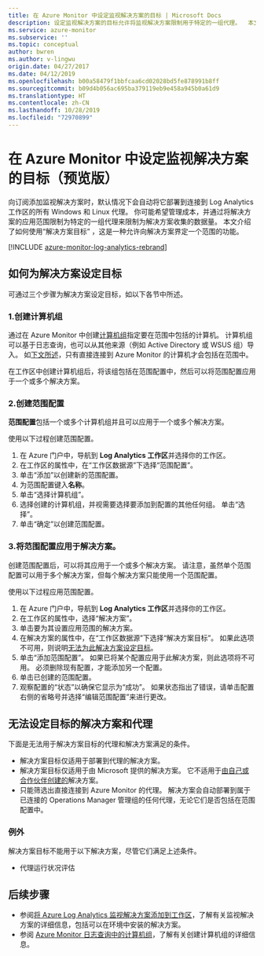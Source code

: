 ```yaml
---
title: 在 Azure Monitor 中设定监视解决方案的目标 | Microsoft Docs
description: 设定监视解决方案的目标允许将监视解决方案限制用于特定的一组代理。  本文介绍了如何创建范围配置并将其应用于解决方案。
ms.service: azure-monitor
ms.subservice: ''
ms.topic: conceptual
author: bwren
ms.author: v-lingwu
origin.date: 04/27/2017
ms.date: 04/12/2019
ms.openlocfilehash: b00a58479f1bbfcaa6cd02028bd5fe878991b8ff
ms.sourcegitcommit: b09d4b056ac695ba379119eb9e458a945b0a61d9
ms.translationtype: HT
ms.contentlocale: zh-CN
ms.lasthandoff: 10/28/2019
ms.locfileid: "72970899"
---
```

# <a name="targeting-monitoring-solutions-in-azure-monitor-preview"></a>在 Azure Monitor 中设定监视解决方案的目标（预览版）
向订阅添加监视解决方案时，默认情况下会自动将它部署到连接到 Log Analytics 工作区的所有 Windows 和 Linux 代理。  你可能希望管理成本，并通过将解决方案的应用范围限制为特定的一组代理来限制为解决方案收集的数据量。  本文介绍了如何使用“解决方案目标”  ，这是一种允许向解决方案界定一个范围的功能。

[!INCLUDE [azure-monitor-log-analytics-rebrand](../../../includes/azure-monitor-log-analytics-rebrand.md)]

## <a name="how-to-target-a-solution"></a>如何为解决方案设定目标
可通过三个步骤为解决方案设定目标，如以下各节中所述。 


### <a name="1-create-a-computer-group"></a>1.创建计算机组
通过在 Azure Monitor 中创建[计算机组](../platform/computer-groups.md)指定要在范围中包括的计算机。  计算机组可以基于日志查询，也可以从其他来源（例如 Active Directory 或 WSUS 组）导入。 如[下文所述](#solutions-and-agents-that-cant-be-targeted)，只有直接连接到 Azure Monitor 的计算机才会包括在范围中。

在工作区中创建计算机组后，将该组包括在范围配置中，然后可以将范围配置应用于一个或多个解决方案。
 
 
### <a name="2-create-a-scope-configuration"></a>2.创建范围配置
 **范围配置**包括一个或多个计算机组并且可以应用于一个或多个解决方案。 
 
 使用以下过程创建范围配置。  

 1. 在 Azure 门户中，导航到 **Log Analytics 工作区**并选择你的工作区。
 2. 在工作区的属性中，在“工作区数据源”下选择“范围配置”。  
 3. 单击“添加”以创建新的范围配置。 
 4. 为范围配置键入**名称**。
 5. 单击“选择计算机组”。 
 6. 选择创建的计算机组，并视需要选择要添加到配置的其他任何组。  单击“选择”。   
 6. 单击“确定”以创建范围配置。  


### <a name="3-apply-the-scope-configuration-to-a-solution"></a>3.将范围配置应用于解决方案。
创建范围配置后，可以将其应用于一个或多个解决方案。  请注意，虽然单个范围配置可以用于多个解决方案，但每个解决方案只能使用一个范围配置。

使用以下过程应用范围配置。  

 1. 在 Azure 门户中，导航到 **Log Analytics 工作区**并选择你的工作区。
 2. 在工作区的属性中，选择“解决方案”。 
 3. 单击要为其设置应用范围的解决方案。
 4. 在解决方案的属性中，在“工作区数据源”下选择“解决方案目标”。    如果此选项不可用，则说明[无法为此解决方案设定目标](#solutions-and-agents-that-cant-be-targeted)。
 5. 单击“添加范围配置”。   如果已将某个配置应用于此解决方案，则此选项将不可用。  必须删除现有配置，才能添加另一个配置。
 6. 单击已创建的范围配置。
 7. 观察配置的“状态”以确保它显示为“成功”。    如果状态指出了错误，请单击配置右侧的省略号并选择“编辑范围配置”来进行更改。 

## <a name="solutions-and-agents-that-cant-be-targeted"></a>无法设定目标的解决方案和代理
下面是无法用于解决方案目标的代理和解决方案满足的条件。

- 解决方案目标仅适用于部署到代理的解决方案。
- 解决方案目标仅适用于由 Microsoft 提供的解决方案。  它不适用于[由自己或合作伙伴创建的](solutions-creating.md)解决方案。
- 只能筛选出直接连接到 Azure Monitor 的代理。  解决方案会自动部署到属于已连接的 Operations Manager 管理组的任何代理，无论它们是否包括在范围配置中。

### <a name="exceptions"></a>例外
解决方案目标不能用于以下解决方案，尽管它们满足上述条件。

- 代理运行状况评估

## <a name="next-steps"></a>后续步骤
- 参阅[将 Azure Log Analytics 监视解决方案添加到工作区](solutions.md)，了解有关监视解决方案的详细信息，包括可以在环境中安装的解决方案。
- 参阅 [Azure Monitor 日志查询中的计算机组](../platform/computer-groups.md)，了解有关创建计算机组的详细信息。
